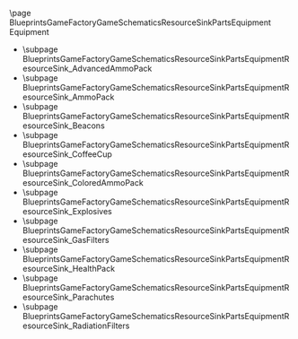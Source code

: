 \page BlueprintsGameFactoryGameSchematicsResourceSinkPartsEquipment Equipment
- \subpage BlueprintsGameFactoryGameSchematicsResourceSinkPartsEquipmentResourceSink_AdvancedAmmoPack
- \subpage BlueprintsGameFactoryGameSchematicsResourceSinkPartsEquipmentResourceSink_AmmoPack
- \subpage BlueprintsGameFactoryGameSchematicsResourceSinkPartsEquipmentResourceSink_Beacons
- \subpage BlueprintsGameFactoryGameSchematicsResourceSinkPartsEquipmentResourceSink_CoffeeCup
- \subpage BlueprintsGameFactoryGameSchematicsResourceSinkPartsEquipmentResourceSink_ColoredAmmoPack
- \subpage BlueprintsGameFactoryGameSchematicsResourceSinkPartsEquipmentResourceSink_Explosives
- \subpage BlueprintsGameFactoryGameSchematicsResourceSinkPartsEquipmentResourceSink_GasFilters
- \subpage BlueprintsGameFactoryGameSchematicsResourceSinkPartsEquipmentResourceSink_HealthPack
- \subpage BlueprintsGameFactoryGameSchematicsResourceSinkPartsEquipmentResourceSink_Parachutes
- \subpage BlueprintsGameFactoryGameSchematicsResourceSinkPartsEquipmentResourceSink_RadiationFilters
